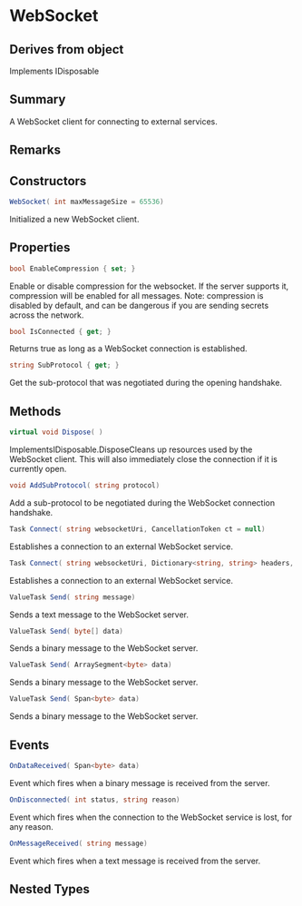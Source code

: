 # WebSocket

## Derives from object
Implements IDisposable

## Summary

A WebSocket client for connecting to external services.
## Remarks

## Constructors

```c#
WebSocket( int maxMessageSize = 65536) 
```
Initialized a new WebSocket client.
## Properties

```c#
bool EnableCompression { set; } 
```
Enable or disable compression for the websocket. If the server supports it, compression will be enabled for all messages.
Note: compression is disabled by default, and can be dangerous if you are sending secrets across the network.
```c#
bool IsConnected { get; } 
```
Returns true as long as a WebSocket connection is established.
```c#
string SubProtocol { get; } 
```
Get the sub-protocol that was negotiated during the opening handshake.
## Methods

```c#
virtual void Dispose( ) 
```
ImplementsIDisposable.DisposeCleans up resources used by the WebSocket client. This will also immediately close the connection if it is currently open.
```c#
void AddSubProtocol( string protocol) 
```
Add a sub-protocol to be negotiated during the WebSocket connection handshake.
```c#
Task Connect( string websocketUri, CancellationToken ct = null) 
```
Establishes a connection to an external WebSocket service.
```c#
Task Connect( string websocketUri, Dictionary<string, string> headers, CancellationToken ct = null) 
```
Establishes a connection to an external WebSocket service.
```c#
ValueTask Send( string message) 
```
Sends a text message to the WebSocket server.
```c#
ValueTask Send( byte[] data) 
```
Sends a binary message to the WebSocket server.
```c#
ValueTask Send( ArraySegment<byte> data) 
```
Sends a binary message to the WebSocket server.
```c#
ValueTask Send( Span<byte> data) 
```
Sends a binary message to the WebSocket server.
## Events

```c#
OnDataReceived( Span<byte> data) 
```
Event which fires when a binary message is received from the server.
```c#
OnDisconnected( int status, string reason) 
```
Event which fires when the connection to the WebSocket service is lost, for any reason.
```c#
OnMessageReceived( string message) 
```
Event which fires when a text message is received from the server.
## Nested Types


